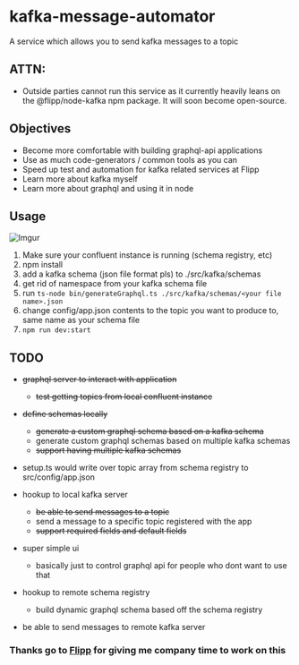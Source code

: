 # kafka-message-automator

A service which allows you to send kafka messages to a topic


## ATTN:

* Outside parties cannot run this service as it currently heavily leans on
the @flipp/node-kafka npm package. It will soon become open-source. 

## Objectives

* Become more comfortable with building graphql-api applications
* Use as much code-generators / common tools as you can
* Speed up test and automation for kafka related services at Flipp
* Learn more about kafka myself
* Learn more about graphql and using it in node

## Usage

![Imgur](https://i.imgur.com/ofhPUxS.gif)

1. Make sure your confluent instance is running (schema registry, etc)
1. npm install
1. add a kafka schema (json file format pls) to ./src/kafka/schemas
1. get rid of namespace from your kafka schema file
1. run `ts-node bin/generateGraphql.ts ./src/kafka/schemas/<your file name>.json`
1. change config/app.json contents to the topic you want to produce to, same name as your schema file
1. `npm run dev:start`

## TODO

* ~~graphql server to interact with application~~
  * ~~test getting topics from local confluent instance~~
* ~~define schemas locally~~
  * ~~generate a custom graphql schema based on a kafka schema~~
  * generate custom graphql schemas based on multiple kafka schemas 
  * ~~support having multiple kafka schemas~~
* setup.ts would write over topic array from schema registry to src/config/app.json
* hookup to local kafka server
  * ~~be able to send messages to a topic~~
  * send a message to a specific topic registered with the app
  * ~~support required fields and default fields~~
* super simple ui
  * basically just to control graphql api for people who dont want to use that

* hookup to remote schema registry
  * build dynamic graphql schema based off the schema registry
* be able to send messages to remote kafka server


### Thanks go to [Flipp](https://corp.flipp.com/) for giving me company time to work on this
